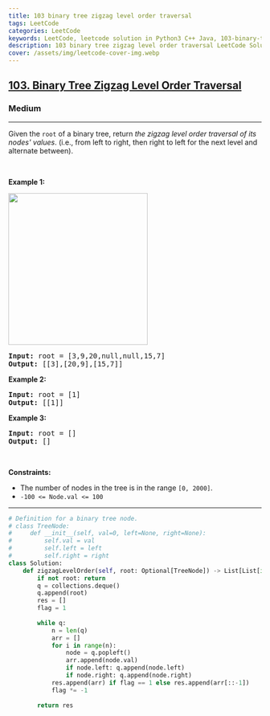 ```yaml
---
title: 103 binary tree zigzag level order traversal
tags: LeetCode
categories: LeetCode
keywords: LeetCode, leetcode solution in Python3 C++ Java, 103-binary-tree-zigzag-level-order-traversal solution
description: 103 binary tree zigzag level order traversal LeetCode Solution Explained
cover: /assets/img/leetcode-cover-img.webp
---
```





<h2><a href="https://leetcode.com/problems/binary-tree-zigzag-level-order-traversal/">103. Binary Tree Zigzag Level Order Traversal</a></h2><h3>Medium</h3><hr><div><p>Given the <code>root</code> of a binary tree, return <em>the zigzag level order traversal of its nodes' values</em>. (i.e., from left to right, then right to left for the next level and alternate between).</p>

<p>&nbsp;</p>
<p><strong>Example 1:</strong></p>
<img alt="" src="https://assets.leetcode.com/uploads/2021/02/19/tree1.jpg" style="width: 277px; height: 302px;">
<pre><strong>Input:</strong> root = [3,9,20,null,null,15,7]
<strong>Output:</strong> [[3],[20,9],[15,7]]
</pre>

<p><strong>Example 2:</strong></p>

<pre><strong>Input:</strong> root = [1]
<strong>Output:</strong> [[1]]
</pre>

<p><strong>Example 3:</strong></p>

<pre><strong>Input:</strong> root = []
<strong>Output:</strong> []
</pre>

<p>&nbsp;</p>
<p><strong>Constraints:</strong></p>

<ul>
	<li>The number of nodes in the tree is in the range <code>[0, 2000]</code>.</li>
	<li><code>-100 &lt;= Node.val &lt;= 100</code></li>
</ul>
</div>

---




```python
# Definition for a binary tree node.
# class TreeNode:
#     def __init__(self, val=0, left=None, right=None):
#         self.val = val
#         self.left = left
#         self.right = right
class Solution:
    def zigzagLevelOrder(self, root: Optional[TreeNode]) -> List[List[int]]:
        if not root: return 
        q = collections.deque()
        q.append(root)
        res = []
        flag = 1
        
        while q:
            n = len(q)
            arr = []
            for i in range(n):
                node = q.popleft()
                arr.append(node.val)
                if node.left: q.append(node.left)
                if node.right: q.append(node.right)
            res.append(arr) if flag == 1 else res.append(arr[::-1])
            flag *= -1
        
        return res
```
